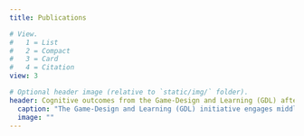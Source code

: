 ```yaml
---
title: Publications

# View.
#   1 = List
#   2 = Compact
#   3 = Card
#   4 = Citation
view: 3

# Optional header image (relative to `static/img/` folder).
header: Cognitive outcomes from the Game-Design and Learning (GDL) after-school program
  caption: "The Game-Design and Learning (GDL) initiative engages middle school students in the process of game-design in a variety of in-school, after-school, and summer camp settings. The goal of the GDL initiative is to leverage students' interests in games and design to foster their problem-solving and critical reasoning skills. The present study examines the effectiveness of an after-school version of the GDL program using a quasi-experimental design. Students enrolled in the GDL program were guided in the process of designing games aimed at solving problems. Compared to students in a control group who did not attend the program (n = 24), the children who attended the GDL program (n = 20) showed a significant increase in their problem-solving skills. The results provide empirical support for the hypothesis that participation in the GDL program leads to measurable cognitive changes in children's problem-solving skills. This study bears important implications for educators and theory."
  image: ""
---
```

